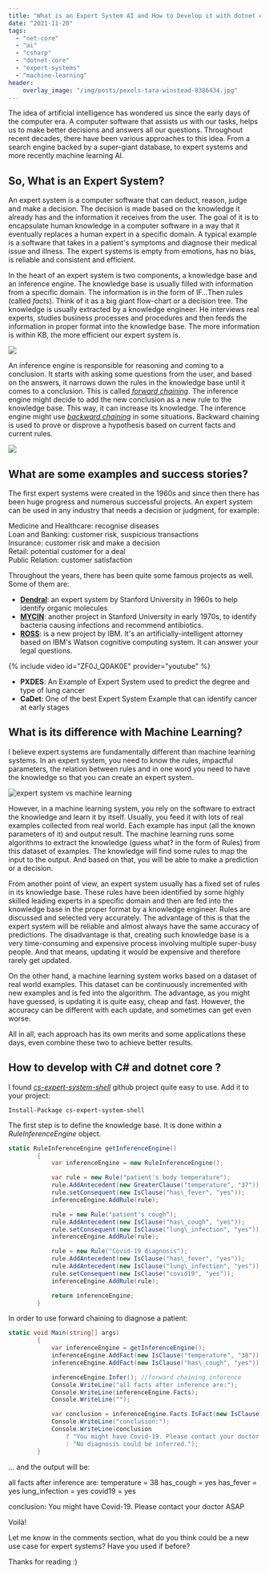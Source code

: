 ```yaml
---
title: "What is an Expert System AI and How to Develop it with dotnet core"
date: "2021-11-20"
tags: 
  - "net-core"
  - "ai"
  - "csharp"
  - "dotnet-core"
  - "expert-systems"
  - "machine-learning"
header:
    overlay_image: "/img/posts/pexels-tara-winstead-8386434.jpg"
---
```


The idea of artificial intelligence has wondered us since the early days of the computer era. A computer software that assists us with our tasks, helps us to make better decisions and answers all our questions. Throughout recent decades, there have been various approaches to this idea. From a search engine backed by a super-giant database, to expert systems and more recently machine learning AI.

## So, What is an Expert System?

An expert system is a computer software that can deduct, reason, judge and make a decision. The decision is made based on the knowledge it already has and the information it receives from the user. The goal of it is to encapsulate human knowledge in a computer software in a way that it eventually replaces a human expert in a specific domain. A typical example is a software that takes in a patient's symptoms and diagnose their medical issue and illness. The expert systems is empty from emotions, has no bias, is reliable and consistent and efficient.

In the heart of an expert system is two components, a knowledge base and an inference engine. The knowledge base is usually filled with information from a specific domain. The information is in the form of IF…Then rules (called _facts_). Think of it as a big giant flow-chart or a decision tree. The knowledge is usually extracted by a knowledge engineer. He interviews real experts, studies business processes and procedures and then feeds the information in proper format into the knowledge base. The more information is within KB, the more efficient our expert system is.

![](https://programmerbyday.files.wordpress.com/2021/11/rules-in-knowledge-base-2.png?w=1024)

An inference engine is responsible for reasoning and coming to a conclusion. It starts with asking some questions from the user, and based on the answers, it narrows down the rules in the knowledge base until it comes to a conclusion. This is called _[forward chaining](https://en.wikipedia.org/wiki/Forward_chaining)_. The inference engine might decide to add the new conclusion as a new rule to the knowledge base. This way, it can increase its knowledge. The inference engine might use _[backward chaining](https://en.wikipedia.org/wiki/Backward_chaining)_ in some situations. Backward chaining is used to prove or disprove a hypothesis based on current facts and current rules.

![](https://programmerbyday.files.wordpress.com/2021/11/rules-in-knowledge-base-3.png?w=1024)

## What are some examples and success stories?

The first expert systems were created in the 1960s and since then there has been huge progress and numerous successful projects. An expert system can be used in any industry that needs a decision or judgment, for example:

Medicine and Healthcare: recognise diseases  
Loan and Banking: customer risk, suspicious transactions  
Insurance: customer risk and make a decision  
Retail: potential customer for a deal  
Public Relation: customer satisfaction

Throughout the years, there has been quite some famous projects as well. Some of them are:

- **[Dendral](https://en.wikipedia.org/wiki/Dendral)**: an expert system by Stanford University in 1960s to help identify organic molecules
- [**MYCIN**](https://en.wikipedia.org/wiki/Mycin): another project in Stanford University in early 1970s, to identify bacteria causing infections and recommend antibiotics.
- **[ROSS](https://rossintelligence.com/)**: is a new project by IBM. It's an artificially-intelligent attorney based on IBM's Watson cognitive computing system. It can answer your legal questions.

{% include video id="ZF0J_Q0AK0E" provider="youtube" %}

- **PXDES**: An Example of Expert System used to predict the degree and type of lung cancer
- **CaDet**: One of the best Expert System Example that can identify cancer at early stages

## What is its difference with Machine Learning?

I believe expert systems are fundamentally different than machine learning systems. In an expert system, you need to know the rules, impactful parameters, the relation between rules and in one word you need to have the knowledge so that you can create an expert system.

![expert system vs machine learning](https://programmerbyday.files.wordpress.com/2021/11/rules-in-knowledge-base-4-1.png?w=300)

However, in a machine learning system, you rely on the software to extract the knowledge and learn it by itself. Usually, you feed it with lots of real examples collected from real world. Each example has input (all the known parameters of it) and output result. The machine learning runs some algorithms to extract the knowledge (guess what? in the form of Rules) from this dataset of examples. The knowledge will find some rules to map the input to the output. And based on that, you will be able to make a prediction or a decision.

From another point of view, an expert system usually has a fixed set of rules in its knowledge base. These rules have been identified by some highly skilled leading experts in a specific domain and then are fed into the knowledge base in the proper format by a knowledge engineer. Rules are discussed and selected very accurately. The advantage of this is that the expert system will be reliable and almost always have the same accuracy of predictions. The disadvantage is that, creating such knowledge base is a very time-consuming and expensive process involving multiple super-busy people. And that means, updating it would be expensive and therefore rarely get updated.

On the other hand, a machine learning system works based on a dataset of real world examples. This dataset can be continuously incremented with new examples and is fed into the algorithm. The advantage, as you might have guessed, is updating it is quite easy, cheap and fast. However, the accuracy can be different with each update, and sometimes can get even worse.

All in all, each approach has its own merits and some applications these days, even combine these two to achieve better results.

## How to develop with C# and dotnet core ?

I found _[cs-expert-system-shell](https://github.com/chen0040/cs-expert-system-shell)_ github project quite easy to use. Add it to your project:

    Install-Package cs-expert-system-shell

The first step is to define the knowledge base. It is done within a _RuleInferenceEngine_ object.

```csharp
static RuleInferenceEngine getInferenceEngine()
        {
            var inferenceEngine = new RuleInferenceEngine();

            var rule = new Rule("patient's body temperature");
            rule.AddAntecedent(new GreaterClause("temperature", "37"));
            rule.setConsequent(new IsClause("has\_fever", "yes"));
            inferenceEngine.AddRule(rule);

            rule = new Rule("patient's cough");
            rule.AddAntecedent(new IsClause("has\_cough", "yes"));
            rule.setConsequent(new IsClause("lung\_infection", "yes"));
            inferenceEngine.AddRule(rule);

            rule = new Rule("Covid-19 diagnosis");
            rule.AddAntecedent(new IsClause("has\_fever", "yes"));
            rule.AddAntecedent(new IsClause("lung\_infection", "yes"));
            rule.setConsequent(new IsClause("covid19", "yes"));
            inferenceEngine.AddRule(rule);

            return inferenceEngine;
        }
```

In order to use forward chaining to diagnose a patient:

```csharp
static void Main(string[] args)
        {
            var inferenceEngine = getInferenceEngine();
            inferenceEngine.AddFact(new IsClause("temperature", "38"));
            inferenceEngine.AddFact(new IsClause("has\_cough", "yes"));

            inferenceEngine.Infer(); //forward chaining inference
            Console.WriteLine("all facts after inference are:");
            Console.WriteLine(inferenceEngine.Facts);
            Console.WriteLine("");

            var conclusion = inferenceEngine.Facts.IsFact(new IsClause("covid19", "yes"));
            Console.WriteLine("conclusion:");
            Console.WriteLine(conclusion
                ? "You might have Covid-19. Please contact your doctor ASAP"
                : "No diagnosis could be inferred.");
        }
```

... and the output will be:

all facts after inference are:
temperature = 38
has\_cough = yes
has\_fever = yes
lung\_infection = yes
covid19 = yes

conclusion:
You might have Covid-19. Please contact your doctor ASAP

Voilà!

Let me know in the comments section, what do you think could be a new use case for expert systems? Have you used if before?

Thanks for reading :)
